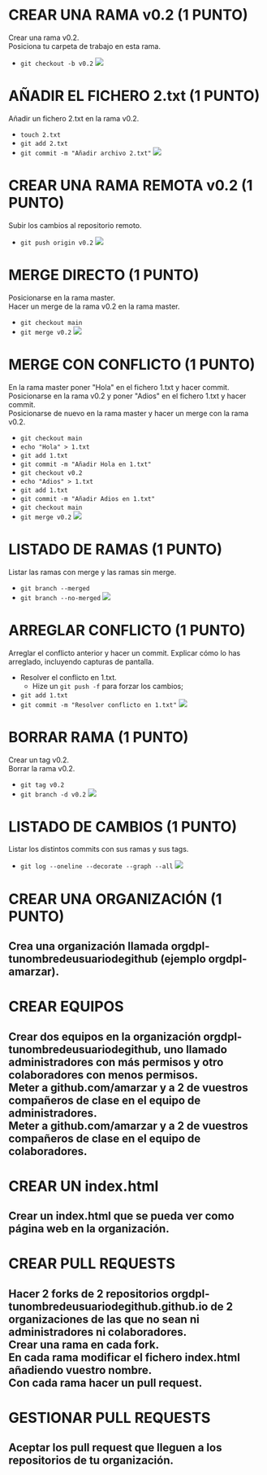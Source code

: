 # CREAR UNA RAMA v0.2 (1 PUNTO)

Crear una rama v0.2.  
Posiciona tu carpeta de trabajo en esta rama.
- `git checkout -b v0.2`
![](T2/img2/1.png)

# AÑADIR EL FICHERO 2.txt (1 PUNTO)

Añadir un fichero 2.txt en la rama v0.2.
- `touch 2.txt`
- `git add 2.txt`
- `git commit -m "Añadir archivo 2.txt"`
![](T2/img2/2.png)

# CREAR UNA RAMA REMOTA v0.2 (1 PUNTO)

Subir los cambios al repositorio remoto.
- `git push origin v0.2`
![](T2/img2/3.png)

# MERGE DIRECTO (1 PUNTO)

Posicionarse en la rama master.  
Hacer un merge de la rama v0.2 en la rama master.
- `git checkout main`
- `git merge v0.2`
![](T2/img2/4.png)

# MERGE CON CONFLICTO (1 PUNTO)

En la rama master poner "Hola" en el fichero 1.txt y hacer commit.  
Posicionarse en la rama v0.2 y poner "Adios" en el fichero 1.txt y hacer commit.  
Posicionarse de nuevo en la rama master y hacer un merge con la rama v0.2.
- `git checkout main`
- `echo "Hola" > 1.txt`
- `git add 1.txt`
- `git commit -m "Añadir Hola en 1.txt"`
- `git checkout v0.2`
- `echo "Adios" > 1.txt`
- `git add 1.txt`
- `git commit -m "Añadir Adios en 1.txt"`
- `git checkout main`
- `git merge v0.2`
![](T2/img2/5.png)

# LISTADO DE RAMAS (1 PUNTO)

Listar las ramas con merge y las ramas sin merge.
- `git branch --merged`
- `git branch --no-merged`
![](T2/img2/6.png)

# ARREGLAR CONFLICTO (1 PUNTO)

Arreglar el conflicto anterior y hacer un commit. Explicar cómo lo has arreglado, incluyendo capturas de pantalla.
- Resolver el conflicto en 1.txt.
    - Hize un `git push -f` para forzar los cambios;
- `git add 1.txt`
- `git commit -m "Resolver conflicto en 1.txt"`
![](T2/img2/7.png)

# BORRAR RAMA (1 PUNTO)

Crear un tag v0.2.  
Borrar la rama v0.2.
- `git tag v0.2`
- `git branch -d v0.2`
![](T2/img2/8.png)

# LISTADO DE CAMBIOS (1 PUNTO)

Listar los distintos commits con sus ramas y sus tags.
- `git log --oneline --decorate --graph --all`
![](T2/img2/9.png)

# CREAR UNA ORGANIZACIÓN (1 PUNTO)

Crea una organización llamada orgdpl-tunombredeusuariodegithub (ejemplo orgdpl-amarzar).
- 

# CREAR EQUIPOS

Crear dos equipos en la organización orgdpl-tunombredeusuariodegithub, uno llamado administradores con más permisos y otro colaboradores con menos permisos.  
Meter a github.com/amarzar y a 2 de vuestros compañeros de clase en el equipo de administradores.  
Meter a github.com/amarzar y a 2 de vuestros compañeros de clase en el equipo de colaboradores.
- 

# CREAR UN index.html

Crear un index.html que se pueda ver como página web en la organización.
- 

# CREAR PULL REQUESTS

Hacer 2 forks de 2 repositorios orgdpl-tunombredeusuariodegithub.github.io de 2 organizaciones de las que no sean ni administradores ni colaboradores.  
Crear una rama en cada fork.  
En cada rama modificar el fichero index.html añadiendo vuestro nombre.  
Con cada rama hacer un pull request.
- 

# GESTIONAR PULL REQUESTS

Aceptar los pull request que lleguen a los repositorios de tu organización.
- 
